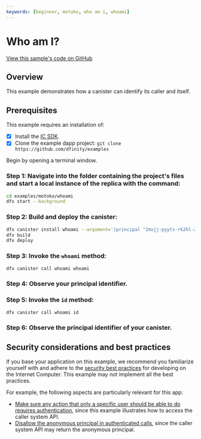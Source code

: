 ```yaml
---
keywords: [beginner, motoko, who am i, whoami]
---
```


# Who am I?

[View this sample's code on GitHub](https://github.com/dfinity/examples/tree/master/motoko/whoami)

## Overview

This example demonstrates how a canister can identify its caller and itself.

## Prerequisites

This example requires an installation of:

- [x] Install the [IC SDK](https://thebigfile.com/docs/current/developer-docs/setup/install/index.mdx).
- [x] Clone the example dapp project: `git clone https://github.com/dfinity/examples`

Begin by opening a terminal window.

### Step 1: Navigate into the folder containing the project's files and start a local instance of the replica with the command:

```bash
cd examples/motoko/whoami
dfx start --background
```

### Step 2: Build and deploy the canister:

```bash
dfx canister install whoami --argument='(principal "2mxjj-pyyts-rk2hl-2xyka-avylz-dfama-pqui5-pwrhx-wtq2x-xl5lj-qqe")'
dfx build
dfx deploy
```

### Step 3: Invoke the `whoami` method:

```bash
dfx canister call whoami whoami
```

### Step 4: Observe your principal identifier.

### Step 5: Invoke the `id` method:

```bash
dfx canister call whoami id
```

### Step 6: Observe the principal identifier of your canister.


## Security considerations and best practices

If you base your application on this example, we recommend you familiarize yourself with and adhere to the [security best practices](https://thebigfile.com/docs/current/references/security/) for developing on the Internet Computer. This example may not implement all the best practices.

For example, the following aspects are particularly relevant for this app:
* [Make sure any action that only a specific user should be able to do requires authentication](https://thebigfile.com/docs/current/references/security/rust-canister-development-security-best-practices#make-sure-any-action-that-only-a-specific-user-should-be-able-to-do-requires-authentication), since this example illustrates how to access the caller system API. 
* [Disallow the anonymous principal in authenticated calls](https://thebigfile.com/docs/current/references/security/rust-canister-development-security-best-practices#disallow-the-anonymous-principal-in-authenticated-calls), since the caller system API may return the anonymous principal.
